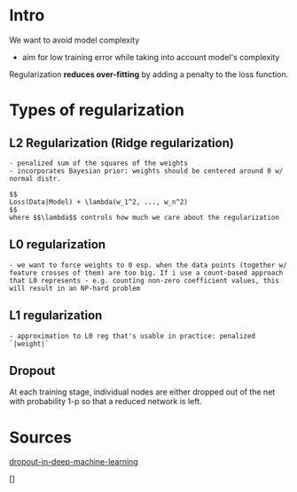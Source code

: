 # Intro
We want to avoid model complexity
- aim for low training error while taking into account model's complexity

Regularization **reduces over-fitting** by adding a penalty to the loss function.

# Types of regularization
## L2 Regularization (Ridge regularization)
    - penalized sum of the squares of the weights
    - incorporates Bayesian prior: weights should be centered around 0 w/ normal distr.
    
    $$
    Loss(Data|Model) + \lambda(w_1^2, ..., w_n^2)
    $$
    where $$\lambda$$ controls how much we care about the regularization 

## L0 regularization
    - we want to force weights to 0 esp. when the data points (together w/ feature crosses of them) are too big. If i use a count-based approach that L0 represents - e.g. counting non-zero coefficient values, this will result in an NP-hard problem

## L1 regularization
    - approximation to L0 reg that's usable in practice: penalized `|weight|`

## Dropout
At each training stage, individual nodes are either dropped out of the net with probability 1-p so that a reduced network is left.

# Sources
[dropout-in-deep-machine-learning](https://medium.com/@amarbudhiraja/https-medium-com-amarbudhiraja-learning-less-to-learn-better-dropout-in-deep-machine-learning-74334da4bfc5)

[]